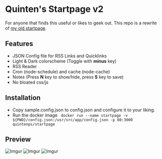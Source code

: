 # Quinten's Startpage v2
For anyone that finds this useful or likes to geek out. This repo is a rewrite of [my old startpage](https://github.com/Quintenps/Startpage).


## Features
- JSON Config file for RSS Links and Quicklinks
- Light & Dark colorscheme (Toggle with **minus** key) 
- RSS Reader
- Cron (node-schedule) and cache (node-cache)
- Notes (Press **N** key to show/hide, press **S** key to save)
- No bloated css/js

## Installation
- Copy sample.config.json to config.json and configure it to your liking.
- Run the docker image
` docker run --name startpage -v ${PWD}/config.json:/usr/src/app/config.json -p 80:3000 quintenps/startpage`

## Preview
![Imgur](https://i.imgur.com/yoOFanL.jpg)
![Imgur](https://i.imgur.com/LhxqXS7.jpg)
![Imgur](https://i.imgur.com/5K0mGc7.gif)